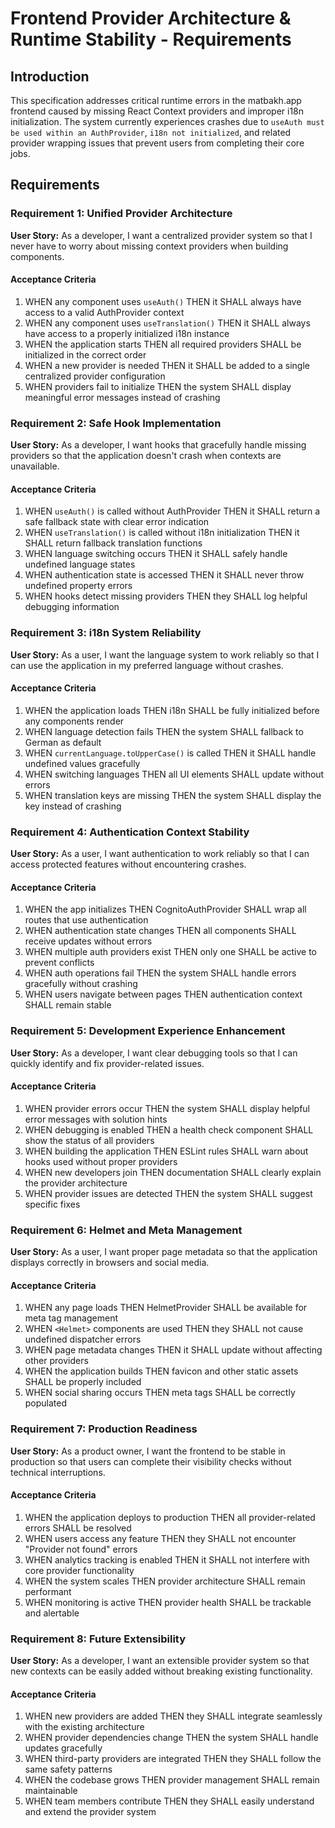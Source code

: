 # Frontend Provider Architecture & Runtime Stability - Requirements

## Introduction

This specification addresses critical runtime errors in the matbakh.app frontend caused by missing React Context providers and improper i18n initialization. The system currently experiences crashes due to `useAuth must be used within an AuthProvider`, `i18n not initialized`, and related provider wrapping issues that prevent users from completing their core jobs.

## Requirements

### Requirement 1: Unified Provider Architecture

**User Story:** As a developer, I want a centralized provider system so that I never have to worry about missing context providers when building components.

#### Acceptance Criteria

1. WHEN any component uses `useAuth()` THEN it SHALL always have access to a valid AuthProvider context
2. WHEN any component uses `useTranslation()` THEN it SHALL always have access to a properly initialized i18n instance  
3. WHEN the application starts THEN all required providers SHALL be initialized in the correct order
4. WHEN a new provider is needed THEN it SHALL be added to a single centralized provider configuration
5. WHEN providers fail to initialize THEN the system SHALL display meaningful error messages instead of crashing

### Requirement 2: Safe Hook Implementation

**User Story:** As a developer, I want hooks that gracefully handle missing providers so that the application doesn't crash when contexts are unavailable.

#### Acceptance Criteria

1. WHEN `useAuth()` is called without AuthProvider THEN it SHALL return a safe fallback state with clear error indication
2. WHEN `useTranslation()` is called without i18n initialization THEN it SHALL return fallback translation functions
3. WHEN language switching occurs THEN it SHALL safely handle undefined language states
4. WHEN authentication state is accessed THEN it SHALL never throw undefined property errors
5. WHEN hooks detect missing providers THEN they SHALL log helpful debugging information

### Requirement 3: i18n System Reliability

**User Story:** As a user, I want the language system to work reliably so that I can use the application in my preferred language without crashes.

#### Acceptance Criteria

1. WHEN the application loads THEN i18n SHALL be fully initialized before any components render
2. WHEN language detection fails THEN the system SHALL fallback to German as default
3. WHEN `currentLanguage.toUpperCase()` is called THEN it SHALL handle undefined values gracefully
4. WHEN switching languages THEN all UI elements SHALL update without errors
5. WHEN translation keys are missing THEN the system SHALL display the key instead of crashing

### Requirement 4: Authentication Context Stability

**User Story:** As a user, I want authentication to work reliably so that I can access protected features without encountering crashes.

#### Acceptance Criteria

1. WHEN the app initializes THEN CognitoAuthProvider SHALL wrap all routes that use authentication
2. WHEN authentication state changes THEN all components SHALL receive updates without errors
3. WHEN multiple auth providers exist THEN only one SHALL be active to prevent conflicts
4. WHEN auth operations fail THEN the system SHALL handle errors gracefully without crashing
5. WHEN users navigate between pages THEN authentication context SHALL remain stable

### Requirement 5: Development Experience Enhancement

**User Story:** As a developer, I want clear debugging tools so that I can quickly identify and fix provider-related issues.

#### Acceptance Criteria

1. WHEN provider errors occur THEN the system SHALL display helpful error messages with solution hints
2. WHEN debugging is enabled THEN a health check component SHALL show the status of all providers
3. WHEN building the application THEN ESLint rules SHALL warn about hooks used without proper providers
4. WHEN new developers join THEN documentation SHALL clearly explain the provider architecture
5. WHEN provider issues are detected THEN the system SHALL suggest specific fixes

### Requirement 6: Helmet and Meta Management

**User Story:** As a user, I want proper page metadata so that the application displays correctly in browsers and social media.

#### Acceptance Criteria

1. WHEN any page loads THEN HelmetProvider SHALL be available for meta tag management
2. WHEN `<Helmet>` components are used THEN they SHALL not cause undefined dispatcher errors
3. WHEN page metadata changes THEN it SHALL update without affecting other providers
4. WHEN the application builds THEN favicon and other static assets SHALL be properly included
5. WHEN social sharing occurs THEN meta tags SHALL be correctly populated

### Requirement 7: Production Readiness

**User Story:** As a product owner, I want the frontend to be stable in production so that users can complete their visibility checks without technical interruptions.

#### Acceptance Criteria

1. WHEN the application deploys to production THEN all provider-related errors SHALL be resolved
2. WHEN users access any feature THEN they SHALL not encounter "Provider not found" errors
3. WHEN analytics tracking is enabled THEN it SHALL not interfere with core provider functionality
4. WHEN the system scales THEN provider architecture SHALL remain performant
5. WHEN monitoring is active THEN provider health SHALL be trackable and alertable

### Requirement 8: Future Extensibility

**User Story:** As a developer, I want an extensible provider system so that new contexts can be easily added without breaking existing functionality.

#### Acceptance Criteria

1. WHEN new providers are added THEN they SHALL integrate seamlessly with the existing architecture
2. WHEN provider dependencies change THEN the system SHALL handle updates gracefully
3. WHEN third-party providers are integrated THEN they SHALL follow the same safety patterns
4. WHEN the codebase grows THEN provider management SHALL remain maintainable
5. WHEN team members contribute THEN they SHALL easily understand and extend the provider system